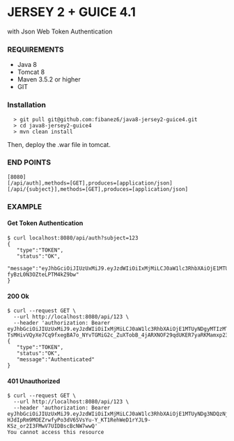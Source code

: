 # JERSEY 2 + GUICE 4.1

with Json Web Token Authentication

### REQUIREMENTS
* Java 8
* Tomcat 8
* Maven 3.5.2 or higher
* GIT

### Installation
```
  > git pull git@github.com:fibanez6/java8-jersey2-guice4.git
  > cd java8-jersey2-guice4
  > mvn clean install
```

Then, deploy the .war file in tomcat.

### END POINTS
```
[8080]
[/api/auth],methods=[GET],produces=[application/json]
[/api/{subject}],methods=[GET],produces=[application/json]
```

### EXAMPLE

#### Get Token Authentication
```
$ curl localhost:8080/api/auth?subject=123
{  
   "type":"TOKEN",
   "status":"OK",
   "message":"eyJhbGciOiJIUzUxMiJ9.eyJzdWIiOiIxMjMiLCJ0aW1lc3RhbXAiOjE1MTUyNDgyMzYxMTJ9.xuNfvauKQOdHMkHTXIdhGvXxDqBRVcgjexKcNYdSbXzqO0eoPRwxblmUdye4O6o-fyBzL0N3OZteLPTM4kZ9bw"
}
```

#### 200 Ok
```
$ curl --request GET \
  --url http://localhost:8080/api/123 \
  --header 'authorization: Bearer eyJhbGciOiJIUzUxMiJ9.eyJzdWIiOiIxMjMiLCJ0aW1lc3RhbXAiOjE1MTUyNDgyMTIzMTB9.aH6C0HM-TsMHivVQyXe7Cq9fxegBA7o_NYvTGMiG2c_ZuXTobB_4jARXNOF29qdUKER7yaRKMamxp23EDEUuyA'
{  
   "type":"TOKEN",
   "status":"OK",
   "message":"Authenticated"
}
```

#### 401 Unauthorized
```
$ curl --request GET \
  --url http://localhost:8080/api/123 \
  --header 'authorization: Bearer eyJhbGciOiJIUzUxMiJ9.eyJzdWIiOiIxMjMiLCJ0aW1lc3RhbXAiOjE1MTUyNDg3NDQzNjN9.eLTFYZeviVA-HJdIpRm9MOEZrwfyPo3dV6SVsYu-Y_KT1RehWeD1rYJL9-KSz_or2I3FMwV7UIDBscBcNW7wwQ'
You cannot access this resource
```

